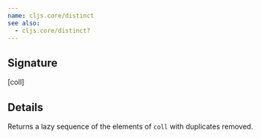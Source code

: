 ```yaml
---
name: cljs.core/distinct
see also:
  - cljs.core/distinct?
---
```


## Signature
[coll]


## Details

Returns a lazy sequence of the elements of `coll` with duplicates removed.
